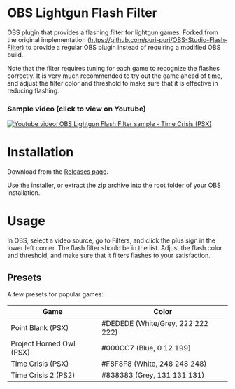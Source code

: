 # OBS Lightgun Flash Filter

OBS plugin that provides a flashing filter for lightgun games. Forked from the original implementation (https://github.com/puri-puri/OBS-Studio-Flash-Filter)
to provide a regular OBS plugin instead of requiring a modified OBS build.

Note that the filter requires tuning for each game to recognize the flashes correctly. It is very much recommended to try out the game ahead of time,
and adjust the filter color and threshold to make sure that it is effective in reducing flashing.

### Sample video (click to view on Youtube)

[![Youtube video: OBS Lightgun Flash Filter sample - Time Crisis (PSX)](https://img.youtube.com/vi/dI5os4Ajf4o/0.jpg)](https://www.youtube.com/watch?v=dI5os4Ajf4o)

# Installation

Download from the [Releases page](https://github.com/mooware/OBS-Studio-Flash-Filter/releases).

Use the installer, or extract the zip archive into the root folder of your OBS installation.

# Usage

In OBS, select a video source, go to Filters, and click the plus sign in the lower left corner. The flash filter should be in the list.
Adjust the flash color and threshold, and make sure that it filters flashes to your satisfaction.

## Presets

A few presets for popular games:

| Game                     | Color                               |
| ------------------------ | ----------------------------------- |
| Point Blank (PSX)        | #DEDEDE (White/Grey, 222 222 222) |
| Project Horned Owl (PSX) | #000CC7 (Blue,	0 12 199)          |
| Time Crisis (PSX)        | #F8F8F8 (White, 248 248 248)      |
| Time Crisis 2 (PS2)      | #838383 (Grey, 131 131 131)       |
